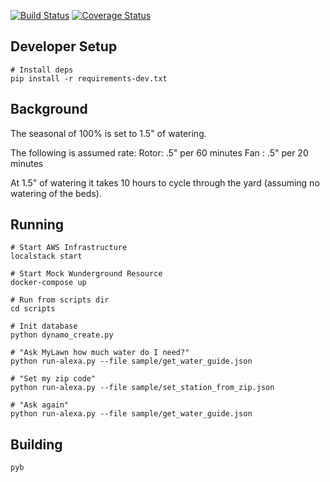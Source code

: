 [![Build Status](https://travis-ci.org/jsurls/mylawn.svg?branch=master)](https://travis-ci.org/jsurls/mylawn)
[![Coverage Status](https://coveralls.io/repos/github/jsurls/mylawn/badge.svg?branch=master)](https://coveralls.io/github/jsurls/mylawn?branch=master)

## Developer Setup
```
# Install deps
pip install -r requirements-dev.txt
```

## Background
The seasonal of 100% is set to 1.5" of watering.

The following is assumed rate:
Rotor:    .5" per 60 minutes
Fan  :    .5" per 20 minutes

At 1.5" of watering it takes 10 hours to cycle through the yard (assuming no watering of the beds).

## Running
```
# Start AWS Infrastructure
localstack start

# Start Mock Wunderground Resource
docker-compose up

# Run from scripts dir
cd scripts

# Init database
python dynamo_create.py

# "Ask MyLawn how much water do I need?"
python run-alexa.py --file sample/get_water_guide.json

# "Set my zip code"
python run-alexa.py --file sample/set_station_from_zip.json

# "Ask again"
python run-alexa.py --file sample/get_water_guide.json
```

## Building
```
pyb
```
